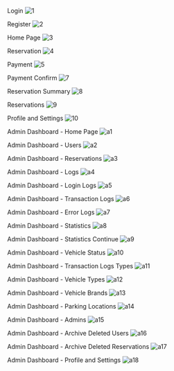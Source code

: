Login
![1](https://github.com/user-attachments/assets/2688397e-326c-497f-8f19-8317fce88ae6)

Register
![2](https://github.com/user-attachments/assets/b3c418cd-dbaa-4c5e-98b4-dbf567ca37b1)

Home Page
![3](https://github.com/user-attachments/assets/7bb53860-69df-410b-86ec-6f2893b43999)

Reservation
![4](https://github.com/user-attachments/assets/a8f4c456-ada9-484c-8902-f8da2b957fa1)

Payment
![5](https://github.com/user-attachments/assets/9d5d894c-28a5-43c1-b5c5-72f2a65c86b7)

Payment Confirm
![7](https://github.com/user-attachments/assets/95f23b9d-1337-4b9f-8c80-471a886e9e34)

Reservation Summary
![8](https://github.com/user-attachments/assets/62d4d9e8-b205-4e6e-91ed-1c8dd0ef5f16)

Reservations
![9](https://github.com/user-attachments/assets/2103110f-06d5-49b3-abea-739cc9d64823)

Profile and Settings
![10](https://github.com/user-attachments/assets/d58ec3e9-6f62-443a-8546-ecd9dc0dd3e5)

Admin Dashboard - Home Page
![a1](https://github.com/user-attachments/assets/fdd1c95c-a568-4e70-95b4-fb70bf5460e0)

Admin Dashboard - Users
![a2](https://github.com/user-attachments/assets/a49d5bea-7fa1-4068-9335-0e023f598086)

Admin Dashboard - Reservations
![a3](https://github.com/user-attachments/assets/cbb80e02-02ec-482d-9798-2fcc936acce2)

Admin Dashboard - Logs
![a4](https://github.com/user-attachments/assets/4b7a5bc0-04cb-49d3-9de9-b8f4354cec6e)

Admin Dashboard - Login Logs
![a5](https://github.com/user-attachments/assets/e069686f-eaff-4cb3-a56b-fb09825749a9)

Admin Dashboard - Transaction Logs
![a6](https://github.com/user-attachments/assets/f869aed5-20bc-448c-aa6e-74ed541812ba)

Admin Dashboard - Error Logs
![a7](https://github.com/user-attachments/assets/edae1e31-a07c-4921-8e56-2e942462a28d)

Admin Dashboard - Statistics
![a8](https://github.com/user-attachments/assets/fe56fd3b-6b75-46ba-b27f-8c8362a2f3b9)

Admin Dashboard - Statistics Continue
![a9](https://github.com/user-attachments/assets/90664a72-6abd-4b65-b1b9-656fc020dd83)

Admin Dashboard - Vehicle Status
![a10](https://github.com/user-attachments/assets/1e8b61f3-7c2f-417d-9ae6-537fccbda772)

Admin Dashboard - Transaction Logs Types
![a11](https://github.com/user-attachments/assets/77fa5cc4-a319-4e3b-b5f2-2e068879d62f)

Admin Dashboard - Vehicle Types
![a12](https://github.com/user-attachments/assets/0df9cb28-6241-4a8e-8157-cdd4fc88a9a3)

Admin Dashboard - Vehicle Brands
![a13](https://github.com/user-attachments/assets/9240313a-67e4-4fd8-93de-6b7a19c9f7c3)

Admin Dashboard - Parking Locations
![a14](https://github.com/user-attachments/assets/5d9e5b88-2d2c-441e-9a0f-b6e5a1da1e5c)

Admin Dashboard - Admins
![a15](https://github.com/user-attachments/assets/1ede96a9-54a3-4147-9a4a-cc0b6c408d1c)

Admin Dashboard - Archive Deleted Users
![a16](https://github.com/user-attachments/assets/89ad8b7b-3d0e-4a3b-822d-acff5fccd91c)

Admin Dashboard - Archive Deleted Reservations
![a17](https://github.com/user-attachments/assets/4bf94005-0cb4-47e3-a4fa-fb9710e4777c)

Admin Dashboard - Profile and Settings
![a18](https://github.com/user-attachments/assets/309b8ac2-4389-46ea-8052-3376de9de9eb)
